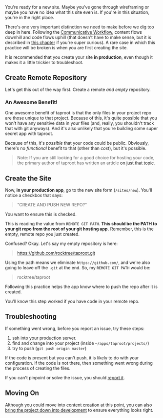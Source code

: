 You're ready for a new site. Maybe you've gone through wireframing or maybe you have no idea what this site even is. If you're in this situation, you're in the right place.

There's one very important distinction we need to make before we dig too deep in here. Following the [Communicative Workflow](/docs/communicative_workflow), content flows downhill and code flows uphill (that doesn't have to make sense, but it is described in [this chapter](/docs/communicative_workflow) if you're super curious). A rare case in which this practice will be broken is when you are first creating the site.

It is recommended that you create your site **in production**, even though it makes it a little trickier to troubleshoot.

Create Remote Repository
----------------

Let's get this out of the way first. Create a remote *and empty* repository.

### An Awesome Benefit!

One awesome benefit of taproot is that the only files in your project repo are those unique to that project. Because of this, it's quite possible that you won't have any sensitive data in your files (and, really, you shouldn't track that with git anyways). And it's also unlikely that you're building some super secret app with taproot.

Because of this, it's *possible* that your code could be public. Obviously, there's no *functional* benefit to that (other than *cost*), but it's possible.

> Note: If you are still looking for a good choice for hosting your code, the primary author of taproot has written an article [on just that topic](http://thepolymathlab.com/free-alternatives-to-github-for-private-git-hosting).

Create the Site
----------------

Now, **in your production app**, go to the new site form (`/sites/new`). You'll notice a checkbox that says:

> "CREATE AND PUSH NEW REPO?"

You want to ensure this is checked.

This is reading the value from `REMOTE GIT PATH`. **This should be the PATH to your git repo from the root of your git hosting app.** Remember, this is the empty, remote repo you just created.

Confused? Okay. Let's say my empty repository is here:

> https://github.com/rocktree/taproot.git

Using the path means we eliminate `https://github.com/`, and we're also going to leave off the `.git` at the end. So, my `REMOTE GIT PATH` would be:

> rocktree/taproot

Following this practice helps the app know where to push the repo after it is created.

You'll know this step worked if you have code in your remote repo.

Troubleshooting
----------------

If something went wrong, before you report an issue, try these steps:

1. ssh into your production server.
2. find and change into your project (inside `~/apps/taproot/projects/`)
3. try to push (`git push origin master`)

If the code is present but you can't push, it is likely to do with your configuration. If the code is not there, then something went wrong during the process of creating the files.

If you can't pinpoint or solve the issue, you should [report it](https://github.com/rocktree/taproot/issues/new).

Moving On
----------------

Although you could move into [content creation](/docs/communicative_workflow) at this point, you can also [bring the project down into development](/docs/creating_a_site/import_existing_site) to ensure everything looks right.
